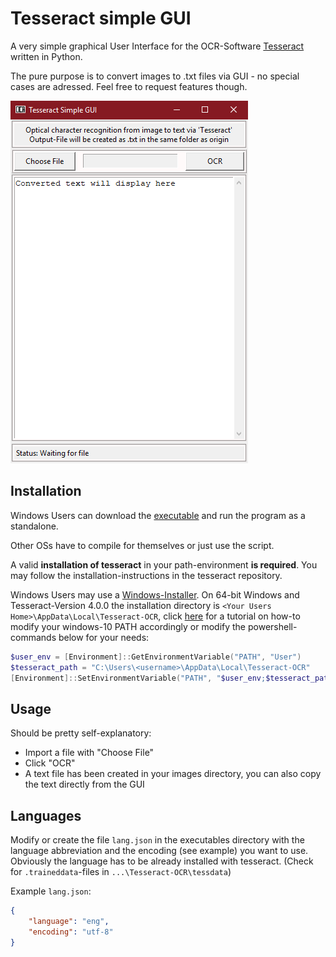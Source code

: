 # Tesseract simple GUI

A very simple graphical User Interface for the OCR-Software [Tesseract](https://github.com/tesseract-ocr/tesseract) written in Python.

The pure purpose is to convert images to .txt files via GUI - no special cases are adressed. Feel free to request features though.

![Example Screenshot](/screenshot/tss_simple_screen01.png?raw=true "Screenshot")

## Installation

Windows Users can download the [executable](https://github.com/oryon-dominik/tesseract-simple-gui/blob/master/tss_simple.exe) and run the program as a standalone.

Other OSs have to compile for themselves or just use the script.

A valid **installation of tesseract** in your path-environment **is required**.
You may follow the installation-instructions in the tesseract repository.

Windows Users may use a [Windows-Installer](https://github.com/UB-Mannheim/tesseract/wiki).
On 64-bit Windows and Tesseract-Version 4.0.0 the installation directory is `<Your Users Home>\AppData\Local\Tesseract-OCR`,
click [here](https://www.architectryan.com/2018/03/17/add-to-the-path-on-windows-10/) for a tutorial on how-to modify your windows-10 PATH accordingly or modify the powershell-commands below for your needs:

```powershell
$user_env = [Environment]::GetEnvironmentVariable("PATH", "User")
$tesseract_path = "C:\Users\<username>\AppData\Local\Tesseract-OCR"
[Environment]::SetEnvironmentVariable("PATH", "$user_env;$tesseract_path", "User")
```

## Usage

Should be pretty self-explanatory:

- Import a file with "Choose File"
- Click "OCR"
- A text file has been created in your images directory, you can also copy the text directly from the GUI

## Languages

Modify or create the file `lang.json` in the executables directory with the language abbreviation and the encoding (see example) you want to use.
Obviously the language has to be already installed with tesseract. (Check for `.traineddata`-files in `...\Tesseract-OCR\tessdata`)

Example `lang.json`:

```lang.json
{
    "language": "eng",
    "encoding": "utf-8"
}
```
